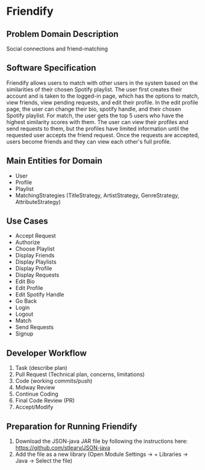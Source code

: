 # Friendify
## Problem Domain Description
Social connections and friend-matching

## Software Specification
Friendify allows users to match with other users in the system based on the similarities of their chosen Spotify playlist. 
The user first creates their account and is taken to the logged-in page, which has the options to match, view friends, 
view pending requests, and edit their profile. 
In the edit profile page, the user can change their bio, spotify handle, and their chosen Spotify playlist.
For match, the user gets the top 5 users who have the highest similarity scores with them. 
The user can view their profiles and send requests to them, but the profiles have limited information until the 
requested user accepts the friend request.
Once the requests are accepted, users become friends and they can view each other's full profile. 

## Main Entities for Domain
- User
- Profile
- Playlist
- MatchingStrategies (TitleStrategy, ArtistStrategy, GenreStrategy, AttributeStrategy)

## Use Cases
- Accept Request
- Authorize
- Choose Playlist
- Display Friends
- Display Playlists
- Display Profile
- Display Requests
- Edit Bio
- Edit Profile
- Edit Spotify Handle
- Go Back
- Login
- Logout
- Match
- Send Requests
- Signup

## Developer Workflow
1. Task (describe plan)
2. Pull Request (Technical plan, concerns, limitations)  
3. Code (working commits/push)
4. Midway Review
5. Continue Coding
6. Final Code Review (PR)
7. Accept/Modify

## Preparation for Running Friendify
1. Download the JSON-java JAR file by following the instructions here: https://github.com/stleary/JSON-java
2. Add the file as a new library (Open Module Settings -> + Libraries -> Java -> Select the file)

